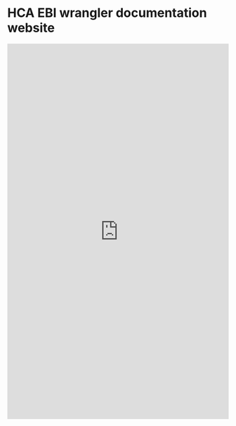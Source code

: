 # HCA EBI wrangler documentation website

<iframe frameborder="0" style="width:100%;height:853px;" src="https://app.diagrams.net/?lightbox=1&highlight=0000ff&edit=_blank&layers=1&nav=1#G1CqFN8Zuq_JWJ2KKe3-axv2OrdBMTxjYA"></iframe>
